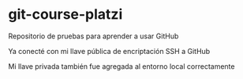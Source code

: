 # git-course-platzi
Repositorio de pruebas para aprender a usar GitHub

Ya conecté con mi llave pública de encriptación SSH a GitHub

Mi llave privada también fue agregada al entorno local correctamente